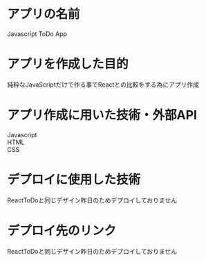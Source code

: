 # アプリの名前
Javascript ToDo App

# アプリを作成した目的
純粋なJavaScriptだけで作る事でReactとの比較をする為にアプリ作成

# アプリ作成に用いた技術・外部API
Javascript<br>
HTML<br>
CSS<br>

# デプロイに使用した技術
ReactToDoと同じデザイン昨日のためデプロイしておりません

# デプロイ先のリンク
ReactToDoと同じデザイン昨日のためデプロイしておりません
